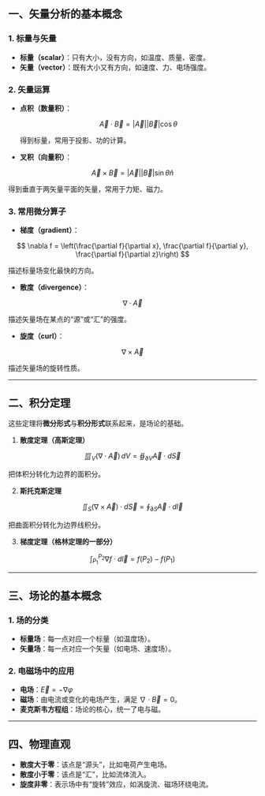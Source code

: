 
## 一、矢量分析的基本概念

### 1. 标量与矢量

* **标量（scalar）**：只有大小，没有方向，如温度、质量、密度。
* **矢量（vector）**：既有大小又有方向，如速度、力、电场强度。

### 2. 矢量运算

* **点积（数量积）**：

  $$
  \vec{A}\cdot \vec{B} = |\vec{A}||\vec{B}|\cos\theta
  $$

  得到标量，常用于投影、功的计算。

* **叉积（向量积）**：

$$
\vec{A}\times \vec{B} = |\vec{A}||\vec{B}|\sin\theta \hat{n}
$$

  得到垂直于两矢量平面的矢量，常用于力矩、磁力。

### 3. 常用微分算子

* **梯度（gradient）**：

$$
\nabla f = \left(\frac{\partial f}{\partial x}, \frac{\partial f}{\partial y}, \frac{\partial f}{\partial z}\right)
$$

  描述标量场变化最快的方向。

* **散度（divergence）**：

$$
\nabla \cdot \vec{A}
$$

  描述矢量场在某点的“源”或“汇”的强度。

* **旋度（curl）**：

$$
\nabla \times \vec{A}
$$

  描述矢量场的旋转性质。

---

## 二、积分定理

这些定理将**微分形式**与**积分形式**联系起来，是场论的基础。

1. **散度定理（高斯定理）**

$$
\iiint_V (\nabla \cdot \vec{A}) \, dV = \oiint_{\partial V} \vec{A}\cdot d\vec{S}
$$

   把体积分转化为边界的面积分。

2. **斯托克斯定理**

$$
\iint_S (\nabla \times \vec{A}) \cdot d\vec{S} = \oint_{\partial S} \vec{A}\cdot d\vec{l}
$$

   把曲面积分转化为边界线积分。

3. **梯度定理（格林定理的一部分）**

$$
\int_{P_1}^{P_2} \nabla f \cdot d\vec{l} = f(P_2) - f(P_1)
$$

---

## 三、场论的基本概念

### 1. 场的分类

* **标量场**：每一点对应一个标量（如温度场）。
* **矢量场**：每一点对应一个矢量（如电场、速度场）。

### 2. 电磁场中的应用

* **电场**：$\vec{E} = -\nabla \varphi$
* **磁场**：由电流或变化的电场产生，满足 $\nabla \cdot \vec{B} = 0$。
* **麦克斯韦方程组**：场论的核心，统一了电与磁。

---

## 四、物理直观

* **散度大于零**：该点是“源头”，比如电荷产生电场。
* **散度小于零**：该点是“汇”，比如流体流入。
* **旋度非零**：表示场中有“旋转”效应，如涡旋流、磁场环绕电流。

